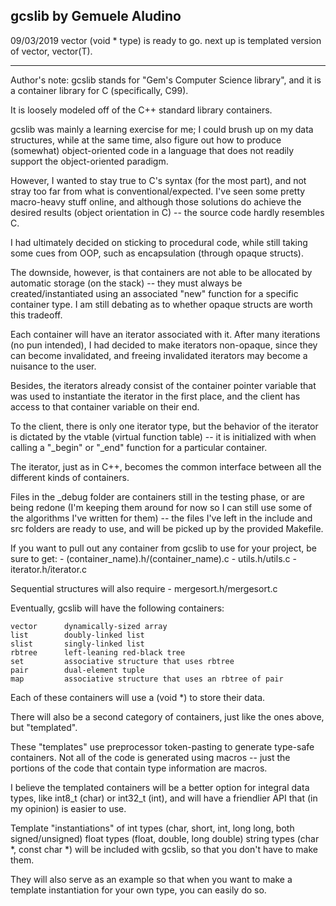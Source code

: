 gcslib by Gemuele Aludino
--------------------------------------------------------------------------------
09/03/2019
vector (void * type) is ready to go.
next up is templated version of vector, vector(T).




--------------------------------------------------------------------------------
Author's note:
gcslib stands for "Gem's Computer Science library",
and it is a container library for C (specifically, C99).

It is loosely modeled off of the C++ standard library containers.

gcslib was mainly a learning exercise for me;
I could brush up on my data structures,
while at the same time, also figure out how to produce
(somewhat) object-oriented code in a language
that does not readily support the object-oriented paradigm.

However, I wanted to stay true to C's syntax (for the most part),
and not stray too far from what is conventional/expected.
I've seen some pretty macro-heavy stuff online,
and although those solutions do achieve the desired results
(object orientation in C) -- the source code hardly resembles C.

I had ultimately decided on sticking to procedural code,
while still taking some cues from OOP, such as encapsulation
(through opaque structs).

The downside, however, is that containers
are not able to be allocated by automatic storage (on the stack) --
they must always be created/instantiated using an associated "new" function
for a specific container type. I am still debating as to whether
opaque structs are worth this tradeoff.

Each container will have an iterator associated with it.
After many iterations (no pun intended), I had decided to make
iterators non-opaque, since they can become invalidated, and freeing
invalidated iterators may become a nuisance to the user.

Besides, the iterators already consist of the container pointer variable
that was used to instantiate the iterator in the first place, and the client
has access to that container variable on their end.

To the client, there is only one iterator type,
but the behavior of the iterator is dictated by the vtable
(virtual function table) -- it is initialized with when calling a
"_begin" or "_end" function for a particular container.

The iterator, just as in C++, becomes the common interface between
all the different kinds of containers.

Files in the _debug folder are containers still in the testing phase,
or are being redone (I'm keeping them around for now so I can still use
some of the algorithms I've written for them) -- the files I've left
in the include and src folders are ready to use, and will be picked up by the
provided Makefile.

If you want to pull out any container from gcslib
to use for your project, be sure to get:
    - (container_name).h/(container_name).c
    - utils.h/utils.c
    - iterator.h/iterator.c

Sequential structures will also require
    - mergesort.h/mergesort.c

Eventually, gcslib will have the following containers:

    vector      dynamically-sized array
    list        doubly-linked list
    slist       singly-linked list
    rbtree      left-leaning red-black tree
    set         associative structure that uses rbtree
    pair        dual-element tuple
    map         associative structure that uses an rbtree of pair

Each of these containers will use a (void *) to store their data.

There will also be a second category of containers, just like the ones above,
but "templated".

These "templates" use preprocessor token-pasting to generate
type-safe containers. Not all of the code is generated using macros --
just the portions of the code that contain type information are macros.

I believe the templated containers will be a better option
for integral data types, like int8_t (char) or int32_t (int),
and will have a friendlier API that (in my opinion) is easier to use.

Template "instantiations" of
    int types (char, short, int, long long, both signed/unsigned)
    float types (float, double, long double)
    string types (char *, const char *)
will be included with gcslib, so that you don't have to make them.

They will also serve as an example so that when you want to make a template
instantiation for your own type, you can easily do so.
